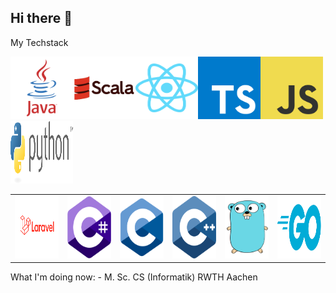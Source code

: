 ## Hi there 👋


My Techstack
<table>
  <tr>
    <td><img src="/assets/Laravel.svg" width="100" height="100"></td>
    <td><img src="/assets/c--4.svg" width="100" height="100"></td>
    <td><img src="/assets/c-1.svg" width="100" height="100"></td>
    <td><img src="/assets/c.svg" width="100" height="100"></td>
    <td><img src="/assets/go-8.svg" width="100" height="100"></td>
    <td><img src="/assets/golang-1.svg" width="100" height="100"></td>
  </tr>
  <tr>
    <img src="/assets/java.svg" width="100" height="100">
    <img src="/assets/scala-original-wordmark.svg" width="100" height="100">
    <img src="/assets/react-2.svg" width="100" height="100">
    <img src="/assets/typescript.svg" width="100" height="100">
    <img src="/assets/logo-javascript.svg" width="100" height="100">
    <img src="/assets/python-3.svg" width="100" height="100">
  </tr>
</table>
What I'm doing now:
- M. Sc. CS (Informatik) RWTH Aachen
